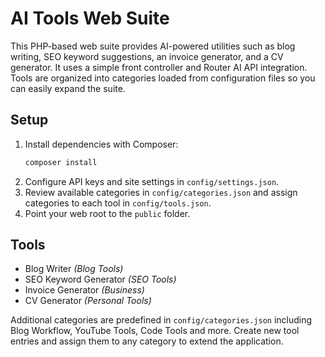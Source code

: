 # AI Tools Web Suite

This PHP-based web suite provides AI-powered utilities such as blog writing, SEO keyword suggestions, an invoice generator, and a CV generator. It uses a simple front controller and Router AI API integration. Tools are organized into categories loaded from configuration files so you can easily expand the suite.

## Setup
1. Install dependencies with Composer:
   ```bash
   composer install
   ```
2. Configure API keys and site settings in `config/settings.json`.
3. Review available categories in `config/categories.json` and assign categories to each tool in `config/tools.json`.
4. Point your web root to the `public` folder.

## Tools
- Blog Writer *(Blog Tools)*
- SEO Keyword Generator *(SEO Tools)*
- Invoice Generator *(Business)*
- CV Generator *(Personal Tools)*

Additional categories are predefined in `config/categories.json` including Blog Workflow, YouTube Tools, Code Tools and more. Create new tool entries and assign them to any category to extend the application.
